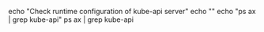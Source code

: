 echo "Check runtime configuration of kube-api server"
echo ""
echo "ps ax | grep kube-api"
ps ax | grep kube-api
